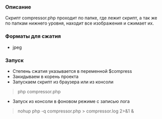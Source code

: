 ### Описание

Скрипт compressor.php проходит по папке, где лежит скрипт, а так же по папкам нижнего уровня, 
находит все изображения и сжимает их.

### Форматы для сжатия

- jpeg

### Запуск

- Степень сжатия указывается в переменной $compress
- Закидываем в корень проекта
- Запускаем скрипт из браузера или из консоли 
> php compressor.php
- Запуск из консоли в фоновом режиме с записью лога
> nohup php -q compressor.php > compressor.log 2>&1 &